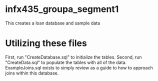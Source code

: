 # infx435_groupa_segment1
 This creates a loan database and sample data

# Utilizing these files
First, run "CreateDatabase.sql" to initialize the tables. 
Second, run "CreateData.sql" to populate the tables with all of the data.
ExampleJoins.sql exists to simply review as a guide to how to approach joins within this database.
